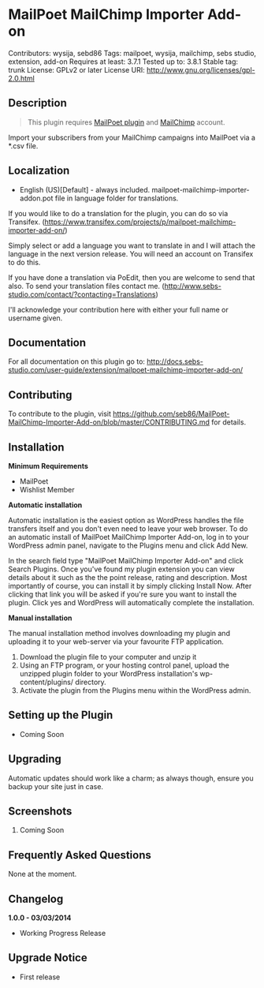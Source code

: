 # MailPoet MailChimp Importer Add-on 

Contributors: wysija, sebd86 
Tags: mailpoet, wysija, mailchimp, sebs studio, extension, add-on 
Requires at least: 3.7.1 
Tested up to: 3.8.1 
Stable tag: trunk 
License: GPLv2 or later 
License URI: http://www.gnu.org/licenses/gpl-2.0.html 

## Description

> This plugin requires <a href="http://wordpress.org/plugins/wysija-newsletters/" rel="nofollow">MailPoet plugin</a> and <a href="http://www.mailchimp.com" rel="nofollow">MailChimp</a> account.

Import your subscribers from your MailChimp campaigns into MailPoet via a *.csv file.

## Localization
* English (US)[Default] - always included. mailpoet-mailchimp-importer-addon.pot file in language folder for translations.

If you would like to do a translation for the plugin, you can do so via Transifex.  (https://www.transifex.com/projects/p/mailpoet-mailchimp-importer-add-on/)

Simply select or add a language you want to translate in and I will attach the language in the next version release. You will need an account on Transifex to do this.

If you have done a translation via PoEdit, then you are welcome to send that also. To send your translation files contact me. (http://www.sebs-studio.com/contact/?contacting=Translations)

I'll acknowledge your contribution here with either your full name or username given.

## Documentation

For all documentation on this plugin go to: http://docs.sebs-studio.com/user-guide/extension/mailpoet-mailchimp-importer-add-on/

## Contributing

To contribute to the plugin, visit https://github.com/seb86/MailPoet-MailChimp-Importer-Add-on/blob/master/CONTRIBUTING.md for details.

## Installation

__Minimum Requirements__

* MailPoet
* Wishlist Member

__Automatic installation__

Automatic installation is the easiest option as WordPress handles the file transfers itself and you don't even need to leave your web browser. To do an automatic install of MailPoet MailChimp Importer Add-on, log in to your WordPress admin panel, navigate to the Plugins menu and click Add New.

In the search field type "MailPoet MailChimp Importer Add-on" and click Search Plugins. Once you've found my plugin extension you can view details about it such as the the point release, rating and description. Most importantly of course, you can install it by simply clicking Install Now. After clicking that link you will be asked if you're sure you want to install the plugin. Click yes and WordPress will automatically complete the installation.

__Manual installation__

The manual installation method involves downloading my plugin and uploading it to your web-server via your favourite FTP application.

1. Download the plugin file to your computer and unzip it
2. Using an FTP program, or your hosting control panel, upload the unzipped plugin folder to your WordPress installation's wp-content/plugins/ directory.
3. Activate the plugin from the Plugins menu within the WordPress admin.

## Setting up the Plugin

- Coming Soon

## Upgrading

Automatic updates should work like a charm; as always though, ensure you backup your site just in case.

## Screenshots

1. Coming Soon

## Frequently Asked Questions 

None at the moment.

## Changelog

__1.0.0 - 03/03/2014__

* Working Progress Release

## Upgrade Notice 

* First release